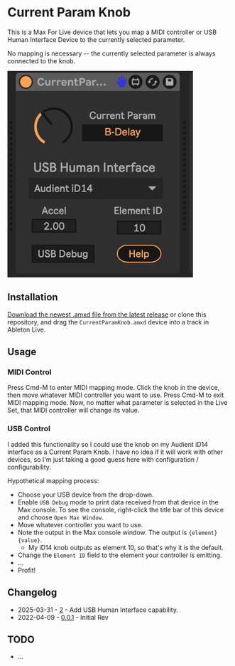 # Current Param Knob

This is a Max For Live device that lets you map a MIDI controller or USB Human Interface Device to the currently selected parameter.

No mapping is necessary -- the currently selected parameter is always connected to the knob.

![How it Looks](images/device.png)

## Installation

[Download the newest .amxd file from the latest release](https://github.com/zsteinkamp/m4l-CurrentParamKnob/releases) or clone this repository, and drag the `CurrentParamKnob.amxd` device into a track in Ableton Live.

## Usage

### MIDI Control

Press Cmd-M to enter MIDI mapping mode. Click the knob in the device, then move whatever MIDI controller you want to use. Press Cmd-M to exit MIDI mapping mode. Now, no matter what parameter is selected in the Live Set, that MIDI controller will change its value.

### USB Control

I added this functionality so I could use the knob on my Audient iD14 interface as a Current Param Knob. I have no idea if it will work with other devices, so I'm just taking a good guess here with configuration / configurability.

Hypothetical mapping process:
* Choose your USB device from the drop-down.
* Enable `USB Debug` mode to print data received from that device in the Max console. To see the console, right-click the title bar of this device and choose `Open Max Window`.
* Move whatever controller you want to use.
* Note the output in the Max console window. The output is `{element} {value}`.
  * My iD14 knob outputs as element 10, so that's why it is the default.
* Change the `Element ID` field to the element your controller is emitting.
* ...
* Profit!

## Changelog

* 2025-03-31 - [2](https://github.com/zsteinkamp/m4l-zs-CurrentParamKnob/raw/main/frozen/CurrentParamKnob-v2.amxd) - Add USB Human Interface capability.
* 2022-04-09 - [0.0.1](https://github.com/zsteinkamp/m4l-zs-CurrentParamKnob/raw/main/frozen/CurrentParamKnob.0.0.1.amxd) - Initial Rev

## TODO

* ...
